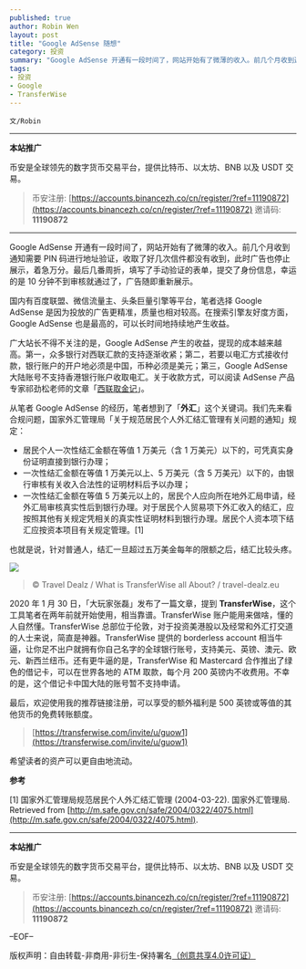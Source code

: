 ```yaml
---
published: true
author: Robin Wen
layout: post
title: "Google AdSense 随想"
category: 投资
summary: "Google AdSense 开通有一段时间了，网站开始有了微薄的收入。前几个月收到通知需要 PIN 码进行地址验证，收取了好几次信件都没有收到，此时广告也停止展示，着急万分。最后几番周折，填写了手动验证的表单，提交了身份信息，幸运的是 10 分钟不到审核就通过了，广告随即重新展示。从笔者 Google AdSense 的经历，笔者想到了「外汇」这个关键词。TransferWise 总部位于伦敦，对于投资美港股以及经常和外汇打交道的人士来说，简直是神器。希望读者的资产可以更自由地流动。"
tags:
- 投资
- Google
- TransferWise
---
```


`文/Robin`

***

**本站推广**

币安是全球领先的数字货币交易平台，提供比特币、以太坊、BNB 以及 USDT 交易。

> 币安注册: [https://accounts.binancezh.co/cn/register/?ref=11190872](https://accounts.binancezh.co/cn/register/?ref=11190872)
> 邀请码: **11190872**

***

Google AdSense 开通有一段时间了，网站开始有了微薄的收入。前几个月收到通知需要 PIN 码进行地址验证，收取了好几次信件都没有收到，此时广告也停止展示，着急万分。最后几番周折，填写了手动验证的表单，提交了身份信息，幸运的是 10 分钟不到审核就通过了，广告随即重新展示。

国内有百度联盟、微信流量主、头条巨量引擎等平台，笔者选择 Google AdSense 是因为投放的广告更精准，质量也相对较高。在搜索引擎友好度方面，Google AdSense 也是最高的，可以长时间地持续地产生收益。

广大站长不得不关注的是，Google AdSense 产生的收益，提现的成本越来越高。第一，众多银行对西联汇款的支持逐渐收紧；第二，若要以电汇方式接收付款，银行账户的开户地必须是中国，币种必须是美元；第三，Google AdSense 大陆账号不支持香港银行账户收取电汇。关于收款方式，可以阅读 AdSense 产品专家祁劲松老师的文章「[西联取金记](https://mp.weixin.qq.com/s/BExDRzNfRWdy46Iy-xQivw)」。

从笔者 Google AdSense 的经历，笔者想到了「**外汇**」这个关键词。我们先来看合规问题，国家外汇管理局「关于规范居民个人外汇结汇管理有关问题的通知」规定：

* 居民个人一次性结汇金额在等值 1 万美元（含 1 万美元）以下的，可凭真实身份证明直接到银行办理；
* 一次性结汇金额在等值 1 万美元以上、5 万美元（含 5 万美元）以下的，由银行审核有关收入合法性的证明材料后予以办理；
* 一次性结汇金额在等值 5 万美元以上的，居民个人应向所在地外汇局申请，经外汇局审核真实性后到银行办理。对于居民个人贸易项下外汇收入的结汇，应按照其他有关规定凭相关的真实性证明材料到银行办理。居民个人资本项下结汇应按资本项目有关规定管理。[1]

也就是说，针对普通人，结汇一旦超过五万美金每年的限额之后，结汇比较头疼。

![](https://cdn.dbarobin.com/bkkhced.png)

> © Travel Dealz / What is TransferWise all About? / travel-dealz.eu

2020 年 1 月 30 日，「大玩家张磊」发布了一篇文章，提到 **TransferWise**，这个工具笔者在两年前就开始使用，相当靠谱。TransferWise 账户能用来做啥，懂的人自然懂。TransferWise 总部位于伦敦，对于投资美港股以及经常和外汇打交道的人士来说，简直是神器。TransferWise 提供的 borderless account 相当牛逼，让你足不出户就拥有你自己名字的全球银行账号，支持美元、英镑、澳元、欧元、新西兰纽币。还有更牛逼的是，TransferWise 和 Mastercard 合作推出了绿色的借记卡，可以在世界各地的 ATM 取款，每个月 200 英镑内不收费用。不幸的是，这个借记卡中国大陆的账号暂不支持申请。

最后，欢迎使用我的推荐链接注册，可以享受的额外福利是 500 英镑或等值的其他货币的免费转账额度。

> [https://transferwise.com/invite/u/guow1](https://transferwise.com/invite/u/guow1)

希望读者的资产可以更自由地流动。

**参考**

[1] 国家外汇管理局规范居民个人外汇结汇管理 (2004-03-22). 国家外汇管理局. Retrieved from [http://m.safe.gov.cn/safe/2004/0322/4075.html](http://m.safe.gov.cn/safe/2004/0322/4075.html).

***

**本站推广**

币安是全球领先的数字货币交易平台，提供比特币、以太坊、BNB 以及 USDT 交易。

> 币安注册: [https://accounts.binancezh.co/cn/register/?ref=11190872](https://accounts.binancezh.co/cn/register/?ref=11190872)
> 邀请码: **11190872**

–EOF–

版权声明：自由转载-非商用-非衍生-保持署名<a href="http://creativecommons.org/licenses/by-nc-nd/4.0/deed.zh" target="_blank">（创意共享4.0许可证）</a>